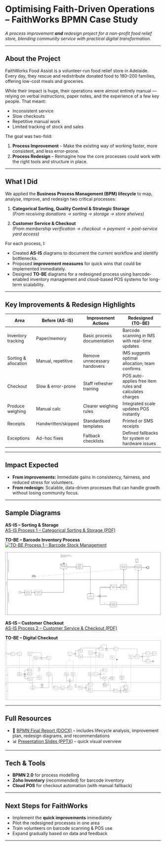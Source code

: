 # Optimising Faith-Driven Operations – FaithWorks BPMN Case Study
*A process improvement **and** redesign project for a non-profit food relief store, blending community service with practical digital transformation.*

---

## About the Project
FaithWorks Food Assist is a volunteer-run food relief store in Adelaide. Every day, they rescue and redistribute donated food to 180–200 families, offering low-cost meals and groceries.

While their impact is huge, their operations were almost entirely manual — relying on verbal instructions, paper notes, and the experience of a few key people. That meant:
- Inconsistent service
- Slow checkouts
- Repetitive manual work
- Limited tracking of stock and sales

The goal was two-fold:
1. **Process Improvement** – Make the existing way of working faster, more consistent, and less error-prone.  
2. **Process Redesign** – Reimagine how the core processes could work with the right tools and structure in place.

---

## What I Did
We applied the **Business Process Management (BPM) lifecycle** to map, analyse, improve, and redesign two critical processes:

1. **Categorical Sorting, Quality Control & Strategic Storage**  
   *(From receiving donations → sorting → storage → store shelves)*

2. **Customer Service & Checkout**  
   *(From membership verification → checkout → payment → post-service yard access)*

For each process, I:
- Created **AS-IS** diagrams to document the current workflow and identify bottlenecks.  
- Proposed **improvement measures** for quick wins that could be implemented immediately.  
- Designed **TO-BE** diagrams for a redesigned process using barcode-enabled inventory management and cloud-based POS systems for long-term scalability.

---

## Key Improvements & Redesign Highlights
| Area | Before (AS-IS) | Improvement Actions | Redesigned (TO-BE) |
|------|----------------|--------------------|--------------------|
| Inventory tracking | Paper/memory | Basic process documentation | Barcode scanning in IMS with real-time updates |
| Sorting & allocation | Manual, repetitive | Remove unnecessary handovers | IMS suggests optimal allocation; team confirms |
| Checkout | Slow & error-prone | Staff refresher training | POS auto-applies free item rules and calculates charges |
| Produce weighing | Manual calc | Clearer weighing rules | Integrated scale updates POS instantly |
| Receipts | Handwritten/skipped | Standardised templates | Printed or SMS receipts |
| Exceptions | Ad-hoc fixes | Fallback checklists | Defined fallbacks for system or hardware issues |

---

## Impact Expected
- **From improvements:** Immediate gains in consistency, fairness, and reduced stress for volunteers.  
- **From redesign:** Scalable, data-driven processes that can handle growth without losing community focus.

---

## Sample Diagrams
**AS-IS – Sorting & Storage**  
[AS-IS Process 1 – Categorical Sorting & Storage (PDF)](docs/As%20is%20process%201%20categorical%20sorting%20and%20storage%20of%20invetory.pdf)
  

**TO-BE – Barcode Inventory Process**  
[![TO-BE Process 1 – Barcode Stock Management](To%20be%20Final%20BPMN%20Process%201%20Barcode%20stock%20mgt.png)](To%20be%20Final%20BPMN%20Process%201%20Barcode%20stock%20mgt.png)

[![TO-BE Process 1 – Kitchen Logging & Stock Automation](To%20Be%20process%201%20Kitchen%20Logging%20and%20Stock%20autimation%20process.png)](To%20Be%20process%201%20Kitchen%20Logging%20and%20Stock%20autimation%20process.png)

**AS-IS – Customer Checkout**  
[AS-IS Process 2 – Customer Service & Checkout (PDF)](docs/As%20Is%20Process%202%20Customer%20Service%20and%20checkout%20process.pdf)
 

**TO-BE – Digital Checkout**  
[![TO-BE Process 2 – Customer Service & Checkout](To%20Be%20Process%202%20Customer%20Service%20%26%20Checkout%20process.png)](To%20Be%20Process%202%20Customer%20Service%20%26%20Checkout%20process.png)


---

## Full Resources
- 📄 [BPMN Final Report (DOCX)](BPMN%20Final%20Report.docx)  – includes lifecycle analysis, improvement plan, redesign diagrams, and recommendations  
- 📊 [Presentation Slides (PPTX)](docs/Presnetation.pptx) – quick visual overview

---

## Tech & Tools
- **BPMN 2.0** for process modelling  
- **Zoho Inventory** (recommended) for barcode inventory  
- **Cloud POS** for checkout automation (with manual fallback)  

---

## Next Steps for FaithWorks
- Implement the **quick improvements** immediately  
- Pilot the redesigned processes in one area  
- Train volunteers on barcode scanning & POS use  
- Expand gradually based on data and feedback

---
